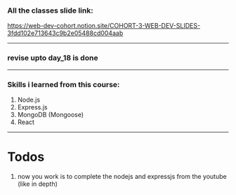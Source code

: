 ### All the classes slide link:

https://web-dev-cohort.notion.site/COHORT-3-WEB-DEV-SLIDES-3fdd102e713643c9b2e05488cd004aab


---

### revise upto day_18 is done


---

### Skills i learned from this course:

1. Node.js
2. Express.js
3. MongoDB (Mongoose)
4. React


---

# Todos

1. now you work is to complete the nodejs and expressjs from the youtube (like in depth)